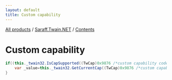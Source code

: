 ```yaml
---
layout: default
title: Custom capability
---
```

[All products](../../) / [Saraff.Twain.NET](../) / [Contents](./index.md)
# Custom capability

```c#
if((this._twain32.IsCapSupported((TwCap)0x9876 /*custom capability code*/)&TwQC.GetCurrent)!=0) {
    var _value=this._twain32.GetCurrentCap((TwCap)0x9876 /*custom capability code*/);
}
```

